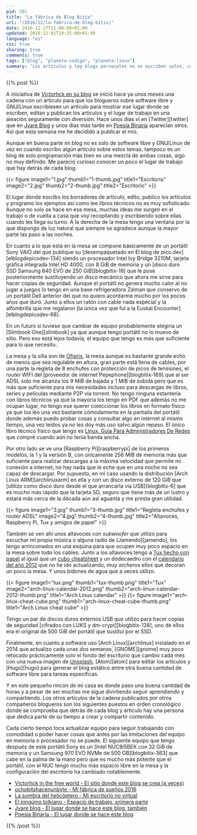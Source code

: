 ```yaml
---
pid: 201
title: "La fábrica de Blog Bitix"
url: "/2016/12/la-fabrica-de-blog-bitix/"
date: 2016-12-17T11:00:00+01:00
updated: 2018-12-01T20:25:00+01:00
language: "es"
rss: true
sharing: true
comments: true
tags: ["blog", "planeta-codigo", "planeta-linux"]
summary: "Los artículos y log blogs personales no se escriben solos, cada artículo está fabricado artesanalmente letra a letra por alguna persona en algún lugar. Hace unos meses Victorhck inició una cadena de artículos que algunos blogueros han continuado donde compartían el lugar donde crean sus artículos."
---
```


{{% post %}}

A iniciativa de [Victorhck en su blog](https://victorhckinthefreeworld.com) se inició hace ya unos meses una cadena con un artículo para que los blogueros sobre software libre y GNU/Linux escribiesen un artículo para mostrar ese lugar donde se escriben, editan y publican los artículos y el lugar de trabajo en una aleación seguramente con diversión. Hace unos días ví en [Twitter][twitter] que en [Jvare Blog](https://jvare.com) y unos días más tarde en [Poesía Binaria](http://totaki.com/poesiabinaria/) aparecían otros. Así que esta semana me he decidido a publicar el mío.

Aunque en buena parte mi blog no es solo de software libre y GNU/Linux de vez en cuando escribo algún artículo sobre estos temas, tampoco es un blog de solo programación más bien es una mezcla de ambas cosas, algo no muy definido. Me pareció curioso conocer un poco el lugar de trabajo que hay detrás de cada blog.

{{< figure
    image1="1.jpg" thumb1="1-thumb.jpg" title1="Escritorio"
    image2="2.jpg" thumb2="2-thumb.jpg" title2="Escritorio" >}}

El lugar donde escribo los borradores de artículo, edito, publico los artículos y programo los ejemplos así como lee libros técnicos no es muy sofisticado. Aunque no solo se hace en esa mesa, muchas ideas me surgen en el trabajo o de vuelta a casa que voy recopilando y escribiendo sobre ellas cuando les llega su turno. A la derecha de la mesa tengo una ventana por la que dispongo de luz natural que siempre se agradece aunque la mayor parte las paso a las noches.

En cuanto a lo que está en la mesa se compone básicamente de un portátil Sony VAIO del que publique su [desempaquetado en El blog de pico.dev][elblogdepicodev-134] siendo un procesador Intel Ivy Bridge 3210M, tarjeta gráfica integrada Intel HD 4000, con 8 GiB de memoria y un [disco duro SSD Samsung 840 EVO de 250 GiB][blogbitix-18] que le puse posteriormente sustituyendo un disco mecánico que ahora me sirve para hacer copias de seguridad. Aunque el portátil no genera mucho calor al no jugar a juegos lo tengo en una base refrigeradora Zalman que conservo de un portátil Dell anterior del que no quiero acordarme mucho por los pocos años que duró. Junto a ellos un ratón con cable nada especial y la alfombrilla que me regalaron [la única vez que fuí a la Euskal Encounter][elblogdepicodev-68].

En un futuro si tuviese que cambiar de equipo probablemente elegiría un [Slimbook One][slimbook] ya que aunque tengo portátil no lo muevo de sitio. Pero eso está lejos todavía, el equipo que tengo es más que suficiente para lo que necesito.

La mesa y la silla son de [Ofiprix](http://www.ofiprix.com/), la mesa aunque es bastante grande echo de menos que sea regulable en altura, gran parte está llena de cables, por una parte la regleta de 8 enchufes con protección de picos de tensiones, el _router_ WIFI del [proveedor de internet Pepephone][blogbitix-169] que al ser ADSL solo me alcanza los 9 MiB de bajada y 1 MiB de subida pero que es más que suficiente para mis necesidades incluso para descargas de libros, series y películas mediante P2P vía torrent. No tengo ninguna estantería con libros técnicos ya que la mayoría los tengo en PDF que además no me ocupan lugar, no tengo ese querer coleccionar los libros en formato físico ya que los leo una vez bastante cómodamente en la pantalla del portátil donde además puedo probar cosas y consultar algo en internet al mismo tiempo, una vez leídos ya no les doy más uso salvo algún repaso. El único libro técnico físico que tengo es [Linux. Guia Para Administradores De Redes](https://amzn.to/2hQe8Nw) que compré cuando aún no tenía banda ancha.

Por otro lado se ve una [Raspberry Pi][raspberrypi] de los primeros modelos, la 1 y la versión B, con únicamente 256 MiB de memoria más que suficiente para realizar descargas a la máxima velocidad que permite mi conexión a internet, no hay nada que le eche que en una noche no sea capaz de descargar. Por supuesto, en mi caso usando la distribución [Arch Linux ARM][archlinuxarm] en ella y con un disco externo de 120 GiB que [utilizo como disco duro desde el que arrancarla vía USB][blogbitix-6] que es mucho más rápido que la tarjeta SD, seguro que tiene más de un lustro y estará más cerca de la década aún así aguanta y me presta gran utilidad.

{{< figure
    image1="3.jpg" thumb1="3-thumb.jpg" title1="Regleta enchufes y router ADSL"
    image2="4.jpg" thumb2="4-thumb.jpg" title2="Altavoces, Raspberry Pi, Tux y amigos de papel" >}}

También se ven ahí unos altavoces con _subwoofer_ que utilizo para escuchar mi propia música o alguna radio de [Jamendo][jamendo], los tengo arrinconados en una esquina para que ocupen muy poco espacio en la mesa sobre todo los cables. Junto a los altavoces tengo a [Tux hecho con papel](assets/custom/tux.pdf) al igual que un [cubo cheatsheet](assets/custom/arch-linux-cheat-cube.zip) y un dodecaedro con el [calendario del año 2012](assets/custom/arch-linux-calendar-2012.zip) que no he ido actualizando, muy _archeros_ ellos que decoran un poco la mesa. Y unos bidones de agua que a veces utilizo.

{{< figure
    image1="tux.png" thumb1="tux-thumb.png" title1="Tux"
    image2="arch-linux-calendar-2012.png" thumb2="arch-linux-calendar-2012-thumb.png" title1="Arch Linux calendar" >}}
    {{< figure
    image1="arch-linux-cheat-cube.png" thumb1="arch-linux-cheat-cube-thumb.png" title1="Arch Linux cheat cube" >}}

Tengo un par de discos duros externos USB que utilizo para hacer copias de seguridad [cifrados con LUKS y dm-crypt][blogbitix-128], uno de ellos era el original de 500 GiB del portátil que sustituí por el SSD.

Finalmente, en cuanto a software uso [Arch Linux][archlinux] instalado en el 2014 que actualizo cada unas dos semanas, [GNOME][gnome] muy poco retocado prácticamente solo el fondo del escritorio que cambio cada mes con una nueva imagen de [Unsplash](https://unsplash.com/), [Atom][atom] para editar los artículos y [Hugo][hugo] para generar el blog estático entre otra buena cantidad de software libre para tareas específicas.

Y en este pequeño rincón de mi casa es donde paso una buena cantidad de horas y a pesar de ser muchas me sigue divirtiendo seguir aprendiendo y compartiendo. Los otros artículos de la cadena publicados por otros compañeros blogueros son los siguientes puestos en orden cronológico donde se comprueba que detrás de cada blog y artículo hay una persona que dedica parte de su tiempo a crear y compartir contenido.

Cada cierto tiempo toca actualizar equipo para seguir trabajando con comodidad o poder hacer cosas que antes por las limitaciones del equipo en memoria o procesador no se puede. El siguiente equipo que tengo después de este portátil Sony es un [Intel NUC8i5BEK con 32 GiB de memoria y un Samsung 970 EVO NVMe de 500 GB][blogbitix-363] que cabe en la palma de la mano pero que es mucho más potente que el portátil, con el NUC tengo mucho más espacio libre en la mesa y la configuración del escritorio ha cambiado notablemente.

* [Victorhck in the free world - El sitio donde este blog se crea (a veces)](https://victorhckinthefreeworld.com/2016/06/10/el-sitio-donde-este-blog-se-crea-a-veces/)
* [ochobitshacenunbyte - Mi fábrica de sueños 2016](https://www.ochobitshacenunbyte.com/2016/06/10/fabrica-suenos-2016/)
* [La sombra del helicóptero - Mi escritorio no virtual](http://lasombradelhelicoptero.com/mi-escritorio-no-virtual/)
* [El pingüino tolkiano - Espacio de trabajo, primera parte](https://elpinguinotolkiano.wordpress.com/2016/09/19/espacio-de-trabajo-primera-parte/)
* [Jvare blog - El lugar donde se hace este blog, también](https://jvare.com/2016/12/04/lugar-donde-se-hace-este-blog-tambien/)
* [Poesía Binaria - El lugar donde se hace este blog](http://totaki.com/poesiabinaria/2016/12/el-lugar-donde-se-hace-este-blog/)

{{% /post %}}
